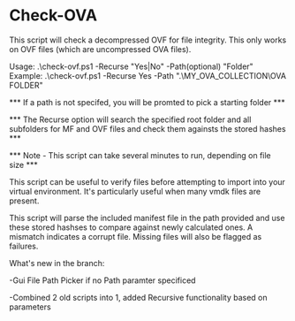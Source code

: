 # Check-OVA

This script will check a decompressed OVF for file integrity. This only works on OVF files (which are uncompressed OVA files).

Usage: 		.\check-ovf.ps1 -Recurse "Yes|No" -Path(optional) "Folder"
Example: 	.\check-ovf.ps1 -Recurse Yes -Path ".\MY_OVA_COLLECTION\OVA FOLDER"

*** If a path is not specifed, you will be promted to pick a starting folder ***

*** The Recurse option will search the specified root folder and all subfolders for MF and OVF files and check them againsts the stored hashes ***

*** Note - This script can take several minutes to run, depending on file size ***

This script can be useful to verify files before attempting to import into your virtual environment. It's particularly useful when many vmdk files are present.

This script will parse the included manifest file in the path provided and use these stored hashses to compare against newly calculated ones. A mismatch indicates a corrupt file. Missing files will also be flagged as failures.

What's new in the branch:

-Gui File Path Picker if no Path paramter specificed

-Combined 2 old scripts into 1, added Recursive functionality based on parameters




